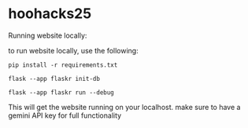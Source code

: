 # hoohacks25

Running website locally:

to run website locally, use the following:

    pip install -r requirements.txt

    flask --app flaskr init-db

    flask --app flaskr run --debug

This will get the website running on your localhost.
make sure to have a gemini API key for full functionality 

    
